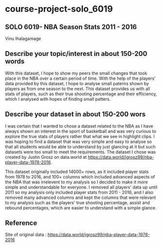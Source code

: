 # course-project-solo_6019


## SOLO 6019- NBA Season Stats 2011 - 2016
Vinu Ihalagamage

## Describe your topic/interest in about 150-200 words

With this dataset, I hope to show my peers the small changes that took place in the NBA over a certain period of time. With the help of the players' data provided by this dataset, I hope to analyse small paterns shown by players as from one season to the next. This dataset provides us with all stats of players, such as their true shooting percentage and their efficiency, which I analysed with hopes of finding small patters.

## Describe your dataset in about 150-200 wors

I was certain that I wanted to chose a dataset related to the NBA as I have always shown an interest in the sport of basketball and was very curious to explore the true stats of players rather that what we see in highlight clips. I was hoping to find a dataset that was very simple and easy to analyse so that all students would be able to understand by just glancing at it but such datasets were too small to meet the requirements. The dataset I chose was created by Justin Grosz on data.world at https://data.world/jgrosz99/nba-player-data-1978-2016.

This dataset originally included 14000+ rows, as it included player stats from 1978 to 2016, and 100+ columns which included advanced aspects of the NBA that was irrelevent to my analysis so I decided to make it more simple and understandable for everyone. I removed all players' data up until 2011 so my analysis only included player stats from 2011 - 2016, and I also removed many advanced columns and kept the columns that were relevant to my analysis such as the players' true shooting percentage, assist and rebound percentages, which are easier to understand with a simple glance.

## Reference 
Site of original data : https://data.world/jgrosz99/nba-player-data-1978-2016
